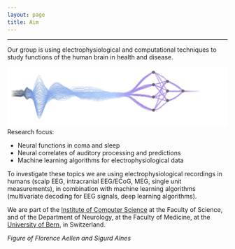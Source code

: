 ```yaml
---
layout: page
title: Aim
---
```



---

Our group is using electrophysiological and computational techniques to study functions of the human brain in health and disease. 

![CoverFigure](https://raw.githubusercontent.com/aath0/aath0.github.io/master/assets/img/AellenAlnes_v2.jpg)
Research focus:

* Neural functions in coma and sleep
* Neural correlates of auditory processing and predictions
* Machine learning algorithms for electrophysiological data

To investigate these topics we are using electrophysiological recordings in humans (scalp EEG, intracranial EEG/ECoG, MEG, single unit measurements), in combination with machine learning algorithms (multivariate decoding for EEG signals, deep learning algorithms).

We are part of the [Institute of Computer Science](https://www.inf.unibe.ch/index_eng.html) at the Faculty of Science, and of the Department of Neurology, at the Faculty of Medicine, at the [University of Bern](https://www.inf.unibe.ch/index_eng.html), in Switzerland.

*Figure of Florence Aellen and Sigurd Alnes*

